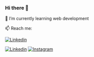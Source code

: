 ### Hi there 👋

🌱 I’m currently learning web development

📫 Reach me:

[![Linkedin](https://img.icons8.com/metro/52/000000/linkedin.png)](https://www.linkedin.com/in/beatrizadm/)

[![Linkedin](https://cdn1.iconfinder.com/data/icons/Keyamoon-IcoMoon--limited/32/linkedin.png)](https://www.linkedin.com/in/beatrizadm/)
[![Instagram](https://user-images.githubusercontent.com/37448340/87267194-5a2c8c80-c49d-11ea-95a5-993860580961.png)](https://www.instagram.com/beatrizadm/)


<!--
**beatrizadm/beatrizadm** is a ✨ _special_ ✨ repository because its `README.md` (this file) appears on your GitHub profile.

Here are some ideas to get you started:

- 🔭 I’m currently working on ...
- 🌱 I’m currently learning ...
- 👯 I’m looking to collaborate on ...
- 🤔 I’m looking for help with ...
- 💬 Ask me about ...
- 📫 How to reach me: ...
- 😄 Pronouns: ...
- ⚡ Fun fact: ...
-->
